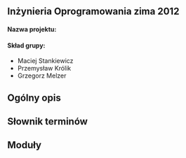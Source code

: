 ## Inżynieria Oprogramowania zima 2012
#### Nazwa projektu:

#### Skład grupy:
* Maciej Stankiewicz
* Przemysław Królik
* Grzegorz Melzer

## Ogólny opis

## Słownik terminów

## Moduły